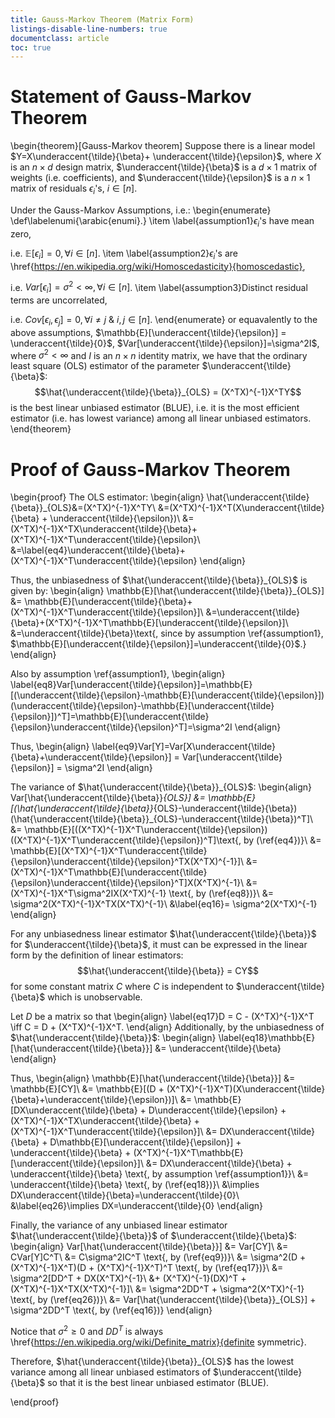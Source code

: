 ```yaml
---
title: Gauss-Markov Theorem (Matrix Form)
listings-disable-line-numbers: true
documentclass: article
toc: true
---
```


# Statement of Gauss-Markov Theorem

\begin{theorem}[Gauss-Markov theorem]
Suppose there is a linear model $Y=X\underaccent{\tilde}{\beta}+
\underaccent{\tilde}{\epsilon}$, where $X$ is an $n \times d$ design matrix,
$\underaccent{\tilde}{\beta}$ is a $d \times 1$ matrix of weights (i.e. coefficients), and
$\underaccent{\tilde}{\epsilon}$ is a $n \times 1$ matrix of residuals
$\epsilon_i$'s, $i \in [n]$. 

Under the Gauss-Markov Assumptions, i.e.:
\begin{enumerate}
\def\labelenumi{\arabic{enumi}.}
\item
  \label{assumption1}$\epsilon_i$'s have mean zero, 
  
  i.e. $\mathbb{E}[\epsilon_i]=0, \forall i \in [n]$.
\item
  \label{assumption2}$\epsilon_i$'s are \href{https://en.wikipedia.org/wiki/Homoscedasticity}{homoscedastic}, 
  
  i.e. $Var[\epsilon_i]=\sigma^2 < \infty, \forall i \in [n]$.
\item
  \label{assumption3}Distinct residual terms are uncorrelated, 
  
  i.e. $Cov[\epsilon_i, \epsilon_j]=0, \forall i \neq j$ \& $i, j \in [n]$.
\end{enumerate}
or equavalently to the above assumptions, $\mathbb{E}[\underaccent{\tilde}{\epsilon}] = \underaccent{\tilde}{0}$, $Var[\underaccent{\tilde}{\epsilon}]=\sigma^2I$, where $\sigma^2 < \infty$ and $I$ is an $n \times n$ identity matrix, we have that the ordinary least square (OLS) estimator of the parameter $\underaccent{\tilde}{\beta}$:
$$\hat{\underaccent{\tilde}{\beta}}_{OLS} = (X^TX)^{-1}X^TY$$
is the best linear unbiased estimator (BLUE), i.e. it is the most efficient estimator (i.e. has lowest variance) among all linear unbiased estimators.
\end{theorem}

# Proof of Gauss-Markov Theorem

\begin{proof}
The OLS estimator:
\begin{align}
\hat{\underaccent{\tilde}{\beta}}_{OLS}&=(X^TX)^{-1}X^TY\\
&=(X^TX)^{-1}X^T(X\underaccent{\tilde}{\beta} + \underaccent{\tilde}{\epsilon})\\
&=(X^TX)^{-1}X^TX\underaccent{\tilde}{\beta}+(X^TX)^{-1}X^T\underaccent{\tilde}{\epsilon}\\
&=\label{eq4}\underaccent{\tilde}{\beta}+(X^TX)^{-1}X^T\underaccent{\tilde}{\epsilon}
\end{align}

Thus, the unbiasedness of $\hat{\underaccent{\tilde}{\beta}}_{OLS}$ is given by:
\begin{align}
\mathbb{E}[\hat{\underaccent{\tilde}{\beta}}_{OLS}] &= \mathbb{E}[\underaccent{\tilde}{\beta}+(X^TX)^{-1}X^T\underaccent{\tilde}{\epsilon}]\\
&=\underaccent{\tilde}{\beta}+(X^TX)^{-1}X^T\mathbb{E}[\underaccent{\tilde}{\epsilon}]\\
&=\underaccent{\tilde}{\beta}\text{, since by assumption \ref{assumption1}, $\mathbb{E}[\underaccent{\tilde}{\epsilon}]=\underaccent{\tilde}{0}$.}
\end{align}

Also by assumption \ref{assumption1},
\begin{align}
\label{eq8}Var[\underaccent{\tilde}{\epsilon}]=\mathbb{E}[(\underaccent{\tilde}{\epsilon}-\mathbb{E}[\underaccent{\tilde}{\epsilon}])(\underaccent{\tilde}{\epsilon}-\mathbb{E}[\underaccent{\tilde}{\epsilon}])^T]=\mathbb{E}[\underaccent{\tilde}{\epsilon}\underaccent{\tilde}{\epsilon}^T]=\sigma^2I
\end{align}

Thus,
\begin{align}
\label{eq9}Var[Y]=Var[X\underaccent{\tilde}{\beta}+\underaccent{\tilde}{\epsilon}] = Var[\underaccent{\tilde}{\epsilon}] = \sigma^2I
\end{align}

The variance of $\hat{\underaccent{\tilde}{\beta}}_{OLS}$:
\begin{align}
Var[\hat{\underaccent{\tilde}{\beta}}_{OLS}] &= \mathbb{E}[(\hat{\underaccent{\tilde}{\beta}}_{OLS}-\underaccent{\tilde}{\beta})(\hat{\underaccent{\tilde}{\beta}}_{OLS}-\underaccent{\tilde}{\beta})^T]\\
&= \mathbb{E}[((X^TX)^{-1}X^T\underaccent{\tilde}{\epsilon})((X^TX)^{-1}X^T\underaccent{\tilde}{\epsilon})^T]\text{, by (\ref{eq4})}\\
&= \mathbb{E}[(X^TX)^{-1}X^T\underaccent{\tilde}{\epsilon}\underaccent{\tilde}{\epsilon}^TX(X^TX)^{-1}]\\
&= (X^TX)^{-1}X^T\mathbb{E}[\underaccent{\tilde}{\epsilon}\underaccent{\tilde}{\epsilon}^T]X(X^TX)^{-1}\\
&= (X^TX)^{-1}X^T\sigma^2IX(X^TX)^{-1} \text{, by (\ref{eq8})}\\
&= \sigma^2(X^TX)^{-1}X^TX(X^TX)^{-1}\\
&\label{eq16}= \sigma^2(X^TX)^{-1}
\end{align}

For any unbiasedness linear estimator $\hat{\underaccent{\tilde}{\beta}}$ for $\underaccent{\tilde}{\beta}$, it must can be expressed in the linear form by the definition of linear estimators:
$$\hat{\underaccent{\tilde}{\beta}} = CY$$
for some constant matrix $C$ where $C$ is independent to $\underaccent{\tilde}{\beta}$ which is unobservable.

Let $D$ be a matrix so that
\begin{align}
\label{eq17}D = C - (X^TX)^{-1}X^T \iff C = D + (X^TX)^{-1}X^T.
\end{align}
Additionally, by the unbiasedness of $\hat{\underaccent{\tilde}{\beta}}$:
\begin{align}
\label{eq18}\mathbb{E}[\hat{\underaccent{\tilde}{\beta}}] &= \underaccent{\tilde}{\beta}
\end{align}

Thus,
\begin{align}
\mathbb{E}[\hat{\underaccent{\tilde}{\beta}}] &= \mathbb{E}[CY]\\
&= \mathbb{E}[(D + (X^TX)^{-1}X^T)(X\underaccent{\tilde}{\beta}+\underaccent{\tilde}{\epsilon})]\\
&= \mathbb{E}[DX\underaccent{\tilde}{\beta} + D\underaccent{\tilde}{\epsilon} + (X^TX)^{-1}X^TX\underaccent{\tilde}{\beta} + (X^TX)^{-1}X^T\underaccent{\tilde}{\epsilon}]\\
&= DX\underaccent{\tilde}{\beta} + D\mathbb{E}[\underaccent{\tilde}{\epsilon}] + \underaccent{\tilde}{\beta} + (X^TX)^{-1}X^T\mathbb{E}[\underaccent{\tilde}{\epsilon}]\\
&= DX\underaccent{\tilde}{\beta} + \underaccent{\tilde}{\beta} \text{, by assumption \ref{assumption1}}\\
&= \underaccent{\tilde}{\beta} \text{, by (\ref{eq18})}\\
&\implies DX\underaccent{\tilde}{\beta}=\underaccent{\tilde}{0}\\
&\label{eq26}\implies DX=\underaccent{\tilde}{0}
\end{align}

Finally, the variance of any unbiased linear estimator $\hat{\underaccent{\tilde}{\beta}}$ of $\underaccent{\tilde}{\beta}$:
\begin{align}
Var[\hat{\underaccent{\tilde}{\beta}}] &= Var[CY]\\
&= CVar[Y]C^T\\
&= C\sigma^2IC^T \text{, by (\ref{eq9})}\\
&= \sigma^2(D + (X^TX)^{-1}X^T)(D + (X^TX)^{-1}X^T)^T \text{, by (\ref{eq17})}\\
&= \sigma^2[DD^T + DX(X^TX)^{-1}\\
&+ (X^TX)^{-1}(DX)^T + (X^TX)^{-1}X^TX(X^TX)^{-1}]\\
&= \sigma^2DD^T + \sigma^2(X^TX)^{-1} \text{, by (\ref{eq26})}\\
&= Var[\hat{\underaccent{\tilde}{\beta}}_{OLS}] + \sigma^2DD^T \text{, by (\ref{eq16})}
\end{align}

Notice that $\sigma^2 \geq 0$ and $DD^T$ is always \href{https://en.wikipedia.org/wiki/Definite_matrix}{definite symmetric}.

Therefore, $\hat{\underaccent{\tilde}{\beta}}_{OLS}$ has the lowest variance among all linear unbiased estimators of $\underaccent{\tilde}{\beta}$ so that it is the best linear unbiased estimator (BLUE).

\end{proof}
